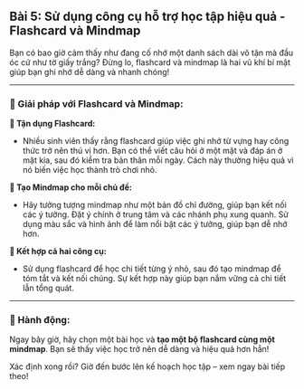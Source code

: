 ## Bài 5: Sử dụng công cụ hỗ trợ học tập hiệu quả - Flashcard và Mindmap

Bạn có bao giờ cảm thấy như đang cố nhớ một danh sách dài vô tận mà đầu óc cứ như tờ giấy trắng? Đừng lo, flashcard và mindmap là hai vũ khí bí mật giúp bạn ghi nhớ dễ dàng và nhanh chóng!

---

### 📌 Giải pháp với Flashcard và Mindmap:

**🔹 Tận dụng Flashcard:**
- Nhiều sinh viên thấy rằng flashcard giúp việc ghi nhớ từ vựng hay công thức trở nên thú vị hơn. Bạn có thể viết câu hỏi ở một mặt và đáp án ở mặt kia, sau đó kiểm tra bản thân mỗi ngày. Cách này thường hiệu quả vì nó biến việc học thành trò chơi nhỏ.

**🔹 Tạo Mindmap cho mỗi chủ đề:**
- Hãy tưởng tượng mindmap như một bản đồ chỉ đường, giúp bạn kết nối các ý tưởng. Đặt ý chính ở trung tâm và các nhánh phụ xung quanh. Sử dụng màu sắc và hình ảnh để làm nổi bật các ý tưởng, giúp bạn dễ nhớ hơn.

**🔹 Kết hợp cả hai công cụ:**
- Sử dụng flashcard để học chi tiết từng ý nhỏ, sau đó tạo mindmap để tóm tắt và kết nối chúng. Sự kết hợp này giúp bạn nắm vững cả chi tiết lẫn tổng quát.

---

### 🚀 Hành động:

Ngay bây giờ, hãy chọn một bài học và **tạo một bộ flashcard cùng một mindmap**. Bạn sẽ thấy việc học trở nên dễ dàng và hiệu quả hơn hẳn!

Xác định xong rồi? Giờ đến bước lên kế hoạch học tập – xem ngay bài tiếp theo!